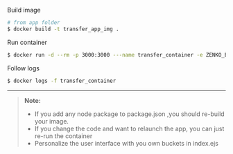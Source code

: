 Build image

```bash
# from app folder
$ docker build -t transfer_app_img . 
```

Run container
```bash
$ docker run -d --rm -p 3000:3000 ---name transfer_container -e ZENKO_ENDPOINT='http://localhost:8000' transfer_app_img 
```

Follow logs
```bash
$ docker logs -f transfer_container
```
-----
> **Note:**
> -  If you add any node package to package.json ,you should re-build your image.
> -  If you change the code and want to relaunch the app, you can just re-run the container
> -  Personalize the user interface with you own buckets in index.ejs


